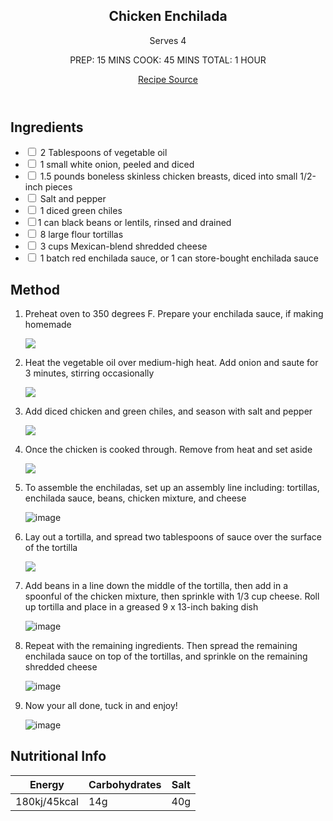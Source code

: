 <html>
<head><meta name="data-remix-projectId" content="16158">
<meta name="data-remix-projectTitle" content="Code in your Plate (remix)">
<meta name="data-remix-projectAuthor" content="ajaydhillon">
<meta name="data-remix-dateUpdated" content="2015-12-02T20:50:43.756Z">
<meta name="data-remix-host" content="https://thimble.mozilla.org">
<meta name="data-remix-readonly" content="null">

  <meta charset="utf-8">
  <meta name="viewport" content="width=device-width, initial-scale=1">
  <title>Chicken Enchiladas</title>
  <link href='https://fonts.googleapis.com/css?family=PT+Serif' rel='stylesheet' type='text/css'>
  <link href='https://fonts.googleapis.com/css?family=Playfair+Display:400,700' rel='stylesheet' type='text/css'>
  <link rel="stylesheet" href="Normalize.css"> 
  <link rel="stylesheet" href="style.css">
<body>
  <article class="recipe">
    <header> 
      <h1>Chicken Enchilada</h1>
      <p>Serves 4</p>
      <p>PREP: 15 MINS COOK: 45 MINS TOTAL: 1 HOUR</p>
      <p><a href="https://uk.pinterest.com/pin/490681321880441682/">Recipe Source </a></p>
    <script src="https://thimble.mozilla.org/resources/remix/index.js" type="text/javascript"></script>
</header>
    <section class="ingredients"></section>
    <h2>Ingredients</h2>
    <ul>
      <li><input type="checkbox"> 2 Tablespoons of vegetable oil</li>
      <li><input type="checkbox"> 1 small white onion, peeled and diced</li>
      <li><input type="checkbox"> 1.5 pounds boneless skinless chicken breasts, diced into small 1/2-inch pieces</li>
      <li><input type="checkbox"> Salt and pepper</li>
      <li><input type="checkbox"> 1 diced green chiles</li>
      <li><input type="checkbox">1 can black beans or lentils, rinsed and drained</li>
      <li><input type="checkbox"> 8 large flour tortillas</li>
      <li><input type="checkbox"> 3 cups Mexican-blend shredded cheese</li>
      <li><input type="checkbox"> 1 batch red enchilada sauce, or 1 can store-bought enchilada sauce</li>
    </ul>
    <section class="method"></section>
    <h2>Method</h2>
    <ol>
      <li>
        <p>Preheat oven to 350 degrees F.  Prepare your enchilada sauce, if making homemade</p>
        <img src="http://www.gimmesomeoven.com/wp-content/uploads/2014/10/Chicken-Enchiladas-61.jpg">
      </li>
      <li>
        <p>Heat the vegetable oil over medium-high heat. Add onion and saute for 3 minutes, stirring occasionally</p>
        <img src="http://8monngonmoingay.com/wp-content/uploads/2015/01/khien-mon-an-va-ca-bua-com-gia-dinh-them-dam-da-beo-ngay-voi-mo-hanh-sieu-dac-biet.jpg">
      </li>
      <li>
        <p>Add diced chicken and green chiles, and season with salt and pepper</p>
        <img src="http://www.simplyrecipes.com/wp-content/uploads/2009/01/caramelize-onions-640-dm.jpg">
      </li>
      <li>
      <p>
        Once the chicken is cooked through.  Remove from heat and set aside</p>
        <img src="http://cdn.iowagirleats.com/wp-content/uploads/2013/09/HoneyBalsamicChicken-08_mini.jpg">
      </li>
      <li>
        <p>To assemble the enchiladas, set up an assembly line including: tortillas, enchilada sauce, beans, chicken mixture, and cheese</p>
          <img src="http://www.culicurious.com/wp-content/uploads/2013/04/Guacamole-Enchiladas-Recipe-Ingredients.jpg" alt="image">
      </li>
      <li>
        <p>Lay out a tortilla, and spread two tablespoons of sauce over the surface of the tortilla</p>
        <img src="http://www.veganricha.com/wp-content/uploads/2013/09/buffalo-tempeh-wrap-018.jpg">
      </li>
      <li>
      <p>Add beans in a line down the middle of the tortilla, then add in a spoonful of the chicken mixture, then sprinkle with 1/3 cup cheese. Roll up tortilla and place in a greased 9 x 13-inch baking dish</p> 
      <img src="http://www.gimmesomeoven.com/wp-content/uploads/2014/10/Chicken-Enchiladas-Animated-GIF.gif" alt="image">
      </li>
      <li>
        <p>Repeat with the remaining ingredients. Then spread the remaining enchilada sauce on top of the tortillas, and sprinkle on the remaining shredded cheese</p>
        <img src="http://www.gimmesomeoven.com/wp-content/uploads/2014/10/Chicken-Enchiladas-2.jpg" alt="image">
      </li>
      <li>
        <p>
          Now your all done, tuck in and enjoy!</p>
        <img src="http://www.gimmesomeoven.com/wp-content/uploads/2014/04/Chicken-Enchilada-Casserole-1.jpg" alt="image">
      </li>
    </ol>
    <h2><a id="Nutritional_Info_31"></a>Nutritional Info</h2>
    <table>
      <thead>
        <tr>
          <th>Energy</th>
          <th>Carbohydrates</th>
          <th>Salt</th>
        </tr>
      </thead>
      <tbody>
        <tr>
          <td>180kj/45kcal</td>
          <td>14g</td>
          <td>40g</td>
        </tr>
      </tbody>
    </table>
    </body>
  </html>
  </article>